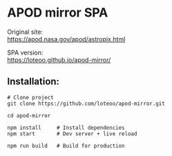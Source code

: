 # APOD mirror SPA

Original site:  
https://apod.nasa.gov/apod/astropix.html

SPA version:  
https://loteoo.github.io/apod-mirror/


## Installation: 
```
# Clone project
git clone https://github.com/loteoo/apod-mirror.git

cd apod-mirror

npm install     # Install dependencies
npm start       # Dev server + live reload
```

```
npm run build   # Build for production
```
